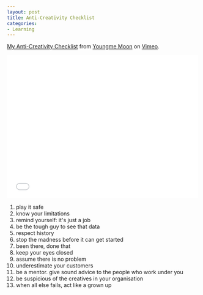 ```yaml
---
layout: post
title: Anti-Creativity Checklist
categories:
- Learning
---
```



[My Anti-Creativity Checklist](http://vimeo.com/10175915) from [Youngme Moon](http://vimeo.com/user3383164) on [Vimeo](http://vimeo.com).

<iframe src="//player.vimeo.com/video/10175915" width="500" height="375" frameborder="0" webkitallowfullscreen mozallowfullscreen allowfullscreen></iframe>

1. play it safe
1. know your limitations
1. remind yourself: it's just a job
1. be the tough guy to see that data
1. respect history
1. stop the madness before it can get started
1. been there, done that
1. keep your eyes closed
1. assume there is no problem
1. underestimate your customers
1. be a mentor. give sound advice to the people who work under you
1. be suspicious of the creatives in your organisation
1. when all else fails, act like a grown up

</sarcasm>
